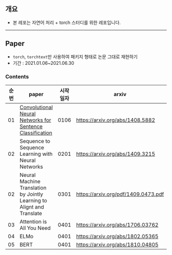 ## 개요
- 본 레포는 자연어 처리 + torch 스터디를 위한 레포입니다.
-----
## Paper
- `torch`, `torchtext`만 사용하여 패키지 형태로 논문 그대로 재현하기  
- 기간 : 2021.01.06~2021.06.30

### Contents
|순번|paper|시작일자|arxiv|code reference|
|:--:|----|----|----|----|
|01|[Convolutional Neural Networks for Sentence Classification](https://github.com/yoonkim/CNN_sentence)|0106|https://arxiv.org/abs/1408.5882|https://github.com/bentrevett/pytorch-sentiment-analysis/blob/master/4%20-%20Convolutional%20Sentiment%20Analysis.ipynb|
|02|Sequence to Sequence Learning with Neural Networks|0201|https://arxiv.org/abs/1409.3215|https://github.com/bentrevett/pytorch-seq2seq/blob/master/1%20-%20Sequence%20to%20Sequence%20Learning%20with%20Neural%20Networks.ipynb|
|02|Neural Machine Translation by Jointly Learning to Alignt and Translate|0301|https://arxiv.org/pdf/1409.0473.pdf|https://github.com/bentrevett/pytorch-seq2seq/blob/master/3%20-%20Neural%20Machine%20Translation%20by%20Jointly%20Learning%20to%20Align%20and%20Translate.ipynb|
|03|Attention is All You Need|0401|https://arxiv.org/abs/1706.03762|https://github.com/bentrevett/pytorch-seq2seq/blob/master/6%20-%20Attention%20is%20All%20You%20Need.ipynb|
|04|ELMo|0401|https://arxiv.org/abs/1802.05365||
|05|BERT|0401|https://arxiv.org/abs/1810.04805||